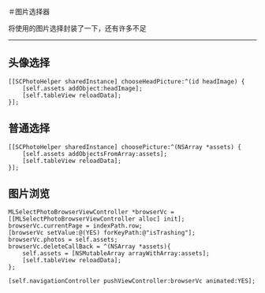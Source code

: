 ＃图片选择器


将使用的图片选择封装了一下，还有许多不足

----------

头像选择
----

    [[SCPhotoHelper sharedInstance] chooseHeadPicture:^(id headImage) {
        [self.assets addObject:headImage];
        [self.tableView reloadData];
    }];

普通选择
----

    [[SCPhotoHelper sharedInstance] choosePicture:^(NSArray *assets) {
        [self.assets addObjectsFromArray:assets];
        [self.tableView reloadData];
    }];

图片浏览
----

    MLSelectPhotoBrowserViewController *browserVc = [[MLSelectPhotoBrowserViewController alloc] init];
    browserVc.currentPage = indexPath.row;
    [browserVc setValue:@(YES) forKeyPath:@"isTrashing"];
    browserVc.photos = self.assets;
    browserVc.deleteCallBack = ^(NSArray *assets){
        self.assets = [NSMutableArray arrayWithArray:assets];
        [self.tableView reloadData];
    };

    [self.navigationController pushViewController:browserVc animated:YES];
